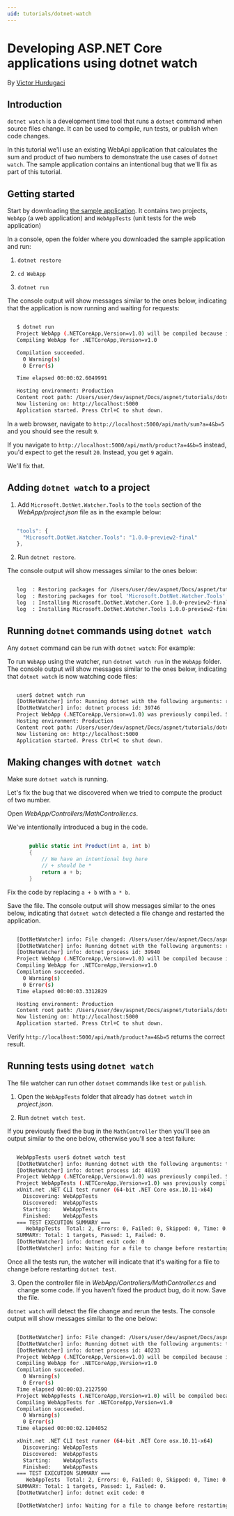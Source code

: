 ```yaml
---
uid: tutorials/dotnet-watch
---
```

<a name=dotnet-watch></a>

  # Developing ASP.NET Core applications using dotnet watch

By [Victor Hurdugaci](https://twitter.com/victorhurdugaci)

  ## Introduction

`dotnet watch` is a development time tool that runs a `dotnet` command when source files change. It can be used to compile, run tests, or publish when code changes.

In this tutorial we'll use an existing WebApi application that calculates the sum and product of two numbers to demonstrate the use cases of `dotnet watch`. The sample application contains an intentional bug that we'll fix as part of this tutorial.

  ## Getting started

Start by downloading [the sample application](https://github.com/aspnet/Docs/tree/master/aspnet/tutorials/dotnet-watch/sample). It contains two projects, `WebApp` (a web application) and `WebAppTests` (unit tests for the web application)

In a console, open the folder where you downloaded the sample application and run:

1. `dotnet restore`

2. `cd WebApp`

3. `dotnet run`

The console output will show messages similar to the ones below, indicating that the application is now running and waiting for requests:

<!-- literal_block {"ids": [], "names": [], "highlight_args": {}, "backrefs": [], "dupnames": [], "linenos": false, "classes": [], "xml:space": "preserve", "language": "bash"} -->

````bash

   $ dotnet run
   Project WebApp (.NETCoreApp,Version=v1.0) will be compiled because inputs were modified
   Compiling WebApp for .NETCoreApp,Version=v1.0

   Compilation succeeded.
     0 Warning(s)
     0 Error(s)

   Time elapsed 00:00:02.6049991

   Hosting environment: Production
   Content root path: /Users/user/dev/aspnet/Docs/aspnet/tutorials/dotnet-watch/sample/WebApp
   Now listening on: http://localhost:5000
   Application started. Press Ctrl+C to shut down.
   ````

In a web browser, navigate to `http://localhost:5000/api/math/sum?a=4&b=5` and you should see the result `9`.

If you navigate to `http://localhost:5000/api/math/product?a=4&b=5` instead, you'd expect to get the result `20`. Instead, you get `9` again.

We'll fix that.

  ## Adding `dotnet watch` to a project

1. Add `Microsoft.DotNet.Watcher.Tools` to the `tools` section of the *WebApp/project.json* file as in the example below:

<!-- literal_block {"ids": [], "names": [], "highlight_args": {"hl_lines": [2], "linenostart": 1}, "backrefs": [], "dupnames": [], "linenos": false, "classes": [], "xml:space": "preserve", "language": "javascript", "source": "/Users/shirhatti/src/Docs/aspnet/tutorials/dotnet-watch/sample/WebAppTests/project.json"} -->

````javascript

   "tools": {
     "Microsoft.DotNet.Watcher.Tools": "1.0.0-preview2-final"
   },

   ````

2. Run `dotnet restore`.

The console output will show messages similar to the ones below:

<!-- literal_block {"ids": [], "names": [], "highlight_args": {}, "backrefs": [], "dupnames": [], "linenos": false, "classes": [], "xml:space": "preserve", "language": "bash"} -->

````bash

   log  : Restoring packages for /Users/user/dev/aspnet/Docs/aspnet/tutorials/dotnet-watch/sample/WebApp/project.json...
   log  : Restoring packages for tool 'Microsoft.DotNet.Watcher.Tools' in /Users/user/dev/aspnet/Docs/aspnet/tutorials/dotnet-watch/sample/WebApp/project.json...
   log  : Installing Microsoft.DotNet.Watcher.Core 1.0.0-preview2-final.
   log  : Installing Microsoft.DotNet.Watcher.Tools 1.0.0-preview2-final.
   ````

  ## Running `dotnet` commands using `dotnet watch`

Any `dotnet` command can be run with  `dotnet watch`:  For example:

<!-- Skip node --><!-- Skip node --><!-- Skip node --><!-- Skip node --><!-- Skip node --><!-- Skip node --><!-- Skip node --><!-- Skip node --><!-- Skip node --><!-- Skip node --><!-- table -->

To run `WebApp` using the watcher, run `dotnet watch run` in the `WebApp` folder. The console output will show messages similar to the ones below, indicating that `dotnet watch` is now watching code files:

<!-- literal_block {"ids": [], "names": [], "highlight_args": {}, "backrefs": [], "dupnames": [], "linenos": false, "classes": [], "xml:space": "preserve", "language": "bash"} -->

````bash

   user$ dotnet watch run
   [DotNetWatcher] info: Running dotnet with the following arguments: run
   [DotNetWatcher] info: dotnet process id: 39746
   Project WebApp (.NETCoreApp,Version=v1.0) was previously compiled. Skipping compilation.
   Hosting environment: Production
   Content root path: /Users/user/dev/aspnet/Docs/aspnet/tutorials/dotnet-watch/sample/WebApp
   Now listening on: http://localhost:5000
   Application started. Press Ctrl+C to shut down.
   ````

  ## Making changes with `dotnet watch`

Make sure `dotnet watch` is running.

Let's fix the bug that we discovered when we tried to compute the product of two number.

Open *WebApp/Controllers/MathController.cs*.

We've intentionally introduced a bug in the code.

<!-- literal_block {"ids": [], "names": [], "highlight_args": {"hl_lines": [5], "linenostart": 1}, "backrefs": [], "dupnames": [], "linenos": false, "classes": [], "xml:space": "preserve", "language": "c#", "source": "/Users/shirhatti/src/Docs/aspnet/tutorials/dotnet-watch/sample/WebApp/Controllers/MathController.cs"} -->

````c#

       public static int Product(int a, int b)
       {
           // We have an intentional bug here
           // + should be *
           return a + b; 
       }

   ````

Fix the code by replacing `a + b` with `a * b`.

Save the file. The console output will show messages similar to the ones below, indicating that `dotnet watch` detected a file change and restarted the application.

<!-- literal_block {"ids": [], "names": [], "highlight_args": {}, "backrefs": [], "dupnames": [], "linenos": false, "classes": [], "xml:space": "preserve", "language": "bash"} -->

````bash

   [DotNetWatcher] info: File changed: /Users/user/dev/aspnet/Docs/aspnet/tutorials/dotnet-watch/sample/WebApp/Controllers/MathController.cs
   [DotNetWatcher] info: Running dotnet with the following arguments: run
   [DotNetWatcher] info: dotnet process id: 39940
   Project WebApp (.NETCoreApp,Version=v1.0) will be compiled because inputs were modified
   Compiling WebApp for .NETCoreApp,Version=v1.0
   Compilation succeeded.
     0 Warning(s)
     0 Error(s)
   Time elapsed 00:00:03.3312829

   Hosting environment: Production
   Content root path: /Users/user/dev/aspnet/Docs/aspnet/tutorials/dotnet-watch/sample/WebApp
   Now listening on: http://localhost:5000
   Application started. Press Ctrl+C to shut down.
   ````

Verify `http://localhost:5000/api/math/product?a=4&b=5` returns the correct result.

  ## Running tests using `dotnet watch`

The file watcher can run other `dotnet` commands like `test` or `publish`.

1. Open the `WebAppTests` folder that already has `dotnet watch` in *project.json*.

2. Run `dotnet watch test`.

If you previously fixed the bug in the `MathController` then you'll see an output similar to the one below, otherwise you'll see a test failure:

<!-- literal_block {"ids": [], "names": [], "highlight_args": {}, "backrefs": [], "dupnames": [], "linenos": false, "classes": [], "xml:space": "preserve", "language": "bash"} -->

````bash

   WebAppTests user$ dotnet watch test
   [DotNetWatcher] info: Running dotnet with the following arguments: test
   [DotNetWatcher] info: dotnet process id: 40193
   Project WebApp (.NETCoreApp,Version=v1.0) was previously compiled. Skipping compilation.
   Project WebAppTests (.NETCoreApp,Version=v1.0) was previously compiled. Skipping compilation.
   xUnit.net .NET CLI test runner (64-bit .NET Core osx.10.11-x64)
     Discovering: WebAppTests
     Discovered:  WebAppTests
     Starting:    WebAppTests
     Finished:    WebAppTests
   === TEST EXECUTION SUMMARY ===
      WebAppTests  Total: 2, Errors: 0, Failed: 0, Skipped: 0, Time: 0.259s
   SUMMARY: Total: 1 targets, Passed: 1, Failed: 0.
   [DotNetWatcher] info: dotnet exit code: 0
   [DotNetWatcher] info: Waiting for a file to change before restarting dotnet...
   ````

Once all the tests run, the watcher will indicate that it's waiting for a file to change before restarting `dotnet test`.

3. Open the controller file in *WebApp/Controllers/MathController.cs* and change some code. If you haven't fixed the product bug, do it now. Save the file.

`dotnet watch` will detect the file change and rerun the tests. The console output will show messages similar to the one below:

<!-- literal_block {"ids": [], "names": [], "highlight_args": {}, "backrefs": [], "dupnames": [], "linenos": false, "classes": [], "xml:space": "preserve", "language": "bash"} -->

````bash

   [DotNetWatcher] info: File changed: /Users/user/dev/aspnet/Docs/aspnet/tutorials/dotnet-watch/sample/WebApp/Controllers/MathController.cs
   [DotNetWatcher] info: Running dotnet with the following arguments: test
   [DotNetWatcher] info: dotnet process id: 40233
   Project WebApp (.NETCoreApp,Version=v1.0) will be compiled because inputs were modified
   Compiling WebApp for .NETCoreApp,Version=v1.0
   Compilation succeeded.
     0 Warning(s)
     0 Error(s)
   Time elapsed 00:00:03.2127590
   Project WebAppTests (.NETCoreApp,Version=v1.0) will be compiled because dependencies changed
   Compiling WebAppTests for .NETCoreApp,Version=v1.0
   Compilation succeeded.
     0 Warning(s)
     0 Error(s)
   Time elapsed 00:00:02.1204052

   xUnit.net .NET CLI test runner (64-bit .NET Core osx.10.11-x64)
     Discovering: WebAppTests
     Discovered:  WebAppTests
     Starting:    WebAppTests
     Finished:    WebAppTests
   === TEST EXECUTION SUMMARY ===
      WebAppTests  Total: 2, Errors: 0, Failed: 0, Skipped: 0, Time: 0.260s
   SUMMARY: Total: 1 targets, Passed: 1, Failed: 0.
   [DotNetWatcher] info: dotnet exit code: 0

   [DotNetWatcher] info: Waiting for a file to change before restarting dotnet...
   ````
